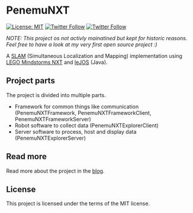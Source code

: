 # PenemuNXT

[![License: MIT](https://img.shields.io/badge/License-MIT-orange.svg)](https://opensource.org/licenses/MIT)
[![Twitter Follow](https://img.shields.io/badge/Twitter-@PenemuNXT-blue.svg?logo=twitter)](https://twitter.com/PenemuNXT)
[![Twitter Follow](https://img.shields.io/badge/Twitter-@PeterOrneholm-blue.svg?logo=twitter)](https://twitter.com/PeterOrneholm)

_NOTE: This project os not activly mainatined but kept for historic reasons. Feel free to have a look at my very first open source project :)_

A [SLAM](http://en.wikipedia.org/wiki/Simultaneous_localization_and_mapping) (Simultaneous Localization and Mapping) implementation using [LEGO Mindstorms NXT](http://www.lego.com/en-us/mindstorms/) and [leJOS](http://www.lejos.org/) (Java).

## Project parts

The project is divided into multiple parts.

* Framework for common things like communication (PenemuNXTFramework, PenemuNXTFrameworkClient, PenemuNXTFrameworkServer)
* Robot software to collect data (PenemuNXTExplorerClient)
* Server software to process, host and display data (PenemuNXTExplorerServer)

## Read more

Read more about the project in the [blog](https://penemunxt.blogspot.com/). 

## License

This project is licensed under the terms of the MIT license.
